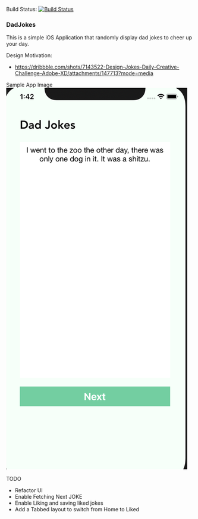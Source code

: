 Build Status: [![Build Status](https://travis-ci.com/DevAgani/DadJokes.svg?branch=master)](https://travis-ci.com/DevAgani/DadJokes)

### DadJokes

This is a simple iOS Application that randomly display dad jokes to cheer up your day.

Design Motivation:

- https://dribbble.com/shots/7143522-Design-Jokes-Daily-Creative-Challenge-Adobe-XD/attachments/147713?mode=media

Sample App Image
![App Screen](./Screenshots/DadJokes.png)

TODO

- Refactor UI
- Enable Fetching Next JOKE
- Enable Liking and saving liked jokes
- Add a Tabbed layout to switch from Home to Liked
